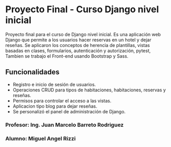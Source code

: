 # Proyecto Final - Curso Django nivel inicial

Proyecto final para el curso de Django nivel inicial. Es una aplicación web Django que permite a los usuarios hacer reservas en un hotel y dejar reseñas. Se aplicaron los conceptos de herencia de plantillas, vistas basadas en clases, formularios, autenticación y autorización, pytest, Tambien se trabajo el Front-end usando Bootstrap y Sass.

## Funcionalidades
- Registro e inicio de sesión de usuarios.
- Operaciones CRUD para tipos de habitaciones, habitaciones, reservas y reseñas.
- Permisos para controlar el acceso a las vistas.
- Aplicacion tipo blog para dejar reseñas.
- Se personalizó el panel de administración de Django.

### Profesor: Ing. Juan Marcelo Barreto Rodriguez
### Alumno: Miguel Angel Rizzi
